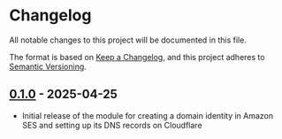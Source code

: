# Changelog

All notable changes to this project will be documented in this file.

The format is based on [Keep a Changelog](https://keepachangelog.com/en/1.1.0/),
and this project adheres to
[Semantic Versioning](https://semver.org/spec/v2.0.0.html).

## [0.1.0] - 2025-04-25

- Initial release of the module for creating a domain identity in Amazon SES and
  setting up its DNS records on Cloudflare

[0.1.0]:
  https://github.com/visiosto/terraform-aws-ses-identity/releases/tag/v0.1.0
